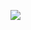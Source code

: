 ![](https://quickchart.io/chart?c=%7B%22type%22%3A%22pie%22%2C%22data%22%3A%7B%22labels%22%3A%5B%22Accepted%22%2C%22Wrong%20Answer%22%2C%22Time%20Limit%20Exceeded%22%2C%22Memory%20Limit%20Exceeded%22%2C%22Run-Time%20Error%22%2C%22Compile%20Error%22%5D%2C%22datasets%22%3A%5B%7B%22data%22%3A%5B321%2C719%2C104%2C9%2C64%2C194%5D%2C%22backgroundColor%22%3A%5B%22rgba(51%2C186%2C80%2C255)%22%2C%22rgba(232%2C79%2C103%2C255)%22%2C%22rgba(243%2C183%2C77%2C255)%22%2C%22rgba(0%2C0%2C0%2C255)%22%2C%22rgba(117%2C169%2C212%2C255)%22%2C%22rgba(196%2C90%2C156%2C255)%22%5D%7D%5D%7D%7D)